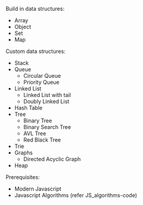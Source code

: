 Build in data structures:
 * Array
 * Object
 * Set
 * Map

Custom data structures:
 * Stack
 * Queue
    * Circular Queue
    * Priority Queue
 * Linked List
    * Linked List with tail
    * Doubly Linked List
 * Hash Table
 * Tree
    * Binary Tree
    * Binary Search Tree
    * AVL Tree
    * Red Black Tree
 * Trie
 * Graphs
    * Directed Acyclic Graph
 * Heap

Prerequisites:
 * Modern Javascript
 * Javascript Algorithms (refer JS_algorithms-code)
    
